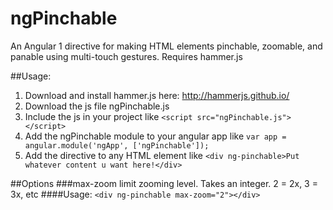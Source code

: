 # ngPinchable
An Angular 1 directive for making HTML elements pinchable, zoomable, and panable using multi-touch gestures. Requires hammer.js

##Usage:
1.  Download and install hammer.js here: http://hammerjs.github.io/
2.  Download the js file ngPinchable.js
2.  Include the js in your project like ```<script src="ngPinchable.js"></script>```
3.  Add the ngPinchable module to your angular app like ```var app = angular.module('ngApp', ['ngPinchable']);```
4.  Add the directive to any HTML element like ```<div ng-pinchable>Put whatever content u want here!</div>```

##Options
###max-zoom
limit zooming level. Takes an integer. 2 = 2x, 3 = 3x, etc
####Usage:
```<div ng-pinchable max-zoom="2"></div>```
